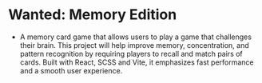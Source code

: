 # Wanted: Memory Edition

* A memory card game that allows users to play a game that challenges their brain. This project will help improve memory, concentration, and pattern recognition by requiring players to recall and match pairs of cards. Built with React, SCSS and Vite, it emphasizes fast performance and a smooth user experience.